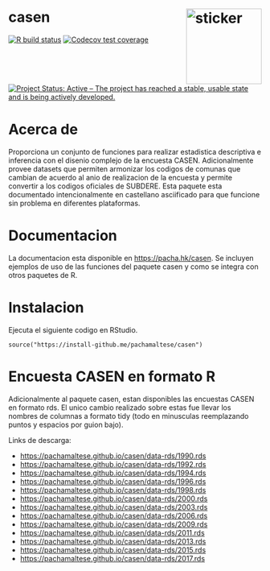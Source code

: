 # casen <img src="https://pachamaltese.github.io/casen/hexicon.svg" width=150 align="right" alt="sticker"/>

<!-- badges: start -->
[![R build status](https://github.com/pachamaltese/casen/workflows/R-CMD-check/badge.svg)](https://github.com/pachamaltese/casen/actions?workflow=R-CMD-check)
[![Codecov test coverage](https://codecov.io/gh/pachamaltese/casen/branch/master/graph/badge.svg)](https://codecov.io/gh/pachamaltese/casen?branch=master)
[![Project Status: Active – The project has reached a stable, usable state and is being actively developed.](https://www.repostatus.org/badges/latest/active.svg)](https://www.repostatus.org/#active)
<!-- badges: end -->

# Acerca de

Proporciona un conjunto de funciones para realizar estadistica 
descriptiva e inferencia con el disenio complejo de la encuesta CASEN.
Adicionalmente provee datasets que permiten armonizar los codigos de comunas
que cambian de acuerdo al anio de realizacion de la encuesta y permite convertir
a los codigos oficiales de SUBDERE. Esta paquete esta documentado intencionalmente
en castellano asciificado para que funcione sin problema en diferentes plataformas.

# Documentacion

La documentacion esta disponible en https://pacha.hk/casen. Se incluyen ejemplos
de uso de las funciones del paquete casen y como se integra con otros paquetes de R.

# Instalacion

Ejecuta el siguiente codigo en RStudio.
```
source("https://install-github.me/pachamaltese/casen")
```

# Encuesta CASEN en formato R

Adicionalmente al paquete casen, estan disponibles las encuestas CASEN en formato
rds. El unico cambio realizado sobre estas fue llevar los nombres de columnas
a formato tidy (todo en minusculas reemplazando puntos y espacios por guion bajo).

Links de descarga:

* https://pachamaltese.github.io/casen/data-rds/1990.rds
* https://pachamaltese.github.io/casen/data-rds/1992.rds
* https://pachamaltese.github.io/casen/data-rds/1994.rds
* https://pachamaltese.github.io/casen/data-rds/1996.rds
* https://pachamaltese.github.io/casen/data-rds/1998.rds
* https://pachamaltese.github.io/casen/data-rds/2000.rds
* https://pachamaltese.github.io/casen/data-rds/2003.rds
* https://pachamaltese.github.io/casen/data-rds/2006.rds
* https://pachamaltese.github.io/casen/data-rds/2009.rds
* https://pachamaltese.github.io/casen/data-rds/2011.rds
* https://pachamaltese.github.io/casen/data-rds/2013.rds
* https://pachamaltese.github.io/casen/data-rds/2015.rds
* https://pachamaltese.github.io/casen/data-rds/2017.rds
